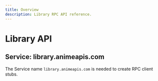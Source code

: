 ```yaml
---
title: Overview
description: Library RPC API reference.
---
```


# Library API

## Service: library.animeapis.com

The Service name `library.animeapis.com` is needed to create RPC client stubs.
